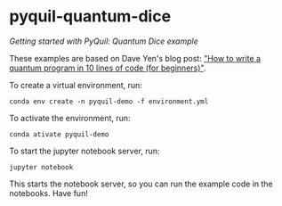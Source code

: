 # pyquil-quantum-dice

_Getting started with PyQuil: Quantum Dice example_

These examples are based on Dave Yen's blog post: ["How to write a quantum program in 10 lines of code (for beginners)"](https://medium.com/rigetti/how-to-write-a-quantum-program-in-10-lines-of-code-for-beginners-540224ac6b45).

To create a virtual environment, run:
```
conda env create -n pyquil-demo -f environment.yml
```

To activate the environment, run:
```
conda ativate pyquil-demo
```

To start the jupyter notebook server, run:
```
jupyter notebook
```

This starts the notebook server, so you can run the example code in the notebooks. Have fun!